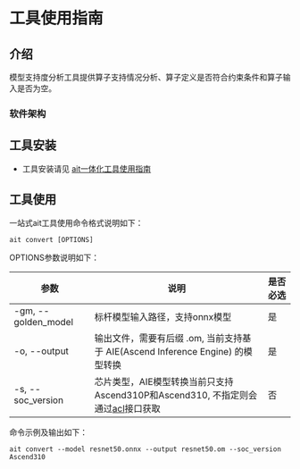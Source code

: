 # 工具使用指南

## 介绍

模型支持度分析工具提供算子支持情况分析、算子定义是否符合约束条件和算子输入是否为空。

### 软件架构



## 工具安装

- 工具安装请见 [ait一体化工具使用指南](../../README.md)


## 工具使用

一站式ait工具使用命令格式说明如下：

```shell
ait convert [OPTIONS]
```

OPTIONS参数说明如下：

| 参数                  | 说明                                                                                                                                                                                     | 是否必选 |
|---------------------|----------------------------------------------------------------------------------------------------------------------------------------------------------------------------------------| -------- |
| -gm, --golden_model | 标杆模型输入路径，支持onnx模型                                                                                                                                                                      | 是       |
| -o, --output        | 输出文件，需要有后缀 .om, 当前支持基于 AIE(Ascend Inference Engine) 的模型转换                                                                                                                              | 是       |
| -s, --soc_version   | 芯片类型，AIE模型转换当前只支持Ascend310P和Ascend310, 不指定则会通过[acl](https://www.hiascend.com/document/detail/zh/canncommercial/63RC1/inferapplicationdev/aclpythondevg/aclpythondevg_01_0008.html)接口获取 | 否       |

命令示例及输出如下：

```shell
ait convert --model resnet50.onnx --output resnet50.om --soc_version Ascend310 
```

